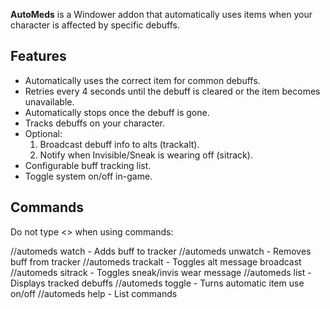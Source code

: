 **AutoMeds** is a Windower addon that automatically uses items when your character is affected by specific debuffs.

## Features

- Automatically uses the correct item for common debuffs.
- Retries every 4 seconds until the debuff is cleared or the item becomes unavailable.
- Automatically stops once the debuff is gone.
- Tracks debuffs on your character.
- Optional:
	1. Broadcast debuff info to alts (trackalt).
	2. Notify when Invisible/Sneak is wearing off (sitrack).
- Configurable buff tracking list.
- Toggle system on/off in-game.

## Commands

Do not type <> when using commands:

//automeds watch <buffname> - Adds buff to tracker
//automeds unwatch <buffname> - Removes buff from tracker
//automeds trackalt - Toggles alt message broadcast
//automeds sitrack - Toggles sneak/invis wear message
//automeds list - Displays tracked debuffs
//automeds toggle - Turns automatic item use on/off
//automeds help - List commands
